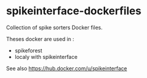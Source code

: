 # spikeinterface-dockerfiles

Collection of spike sorters Docker files.

Theses docker are used in :

  * spikeforest
  * localy with spikeinterface

See also https://hub.docker.com/u/spikeinterface
